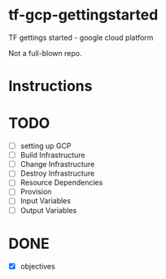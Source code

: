 # tf-gcp-gettingstarted
TF gettings started - google cloud platform

Not a full-blown repo.

# Instructions


# TODO
- [ ] setting up GCP
- [ ] Build Infrastructure
- [ ] Change Infrastructure
- [ ] Destroy Infrastructure
- [ ] Resource Dependencies
- [ ] Provision
- [ ] Input Variables
- [ ] Output Variables

# DONE
- [x] objectives
